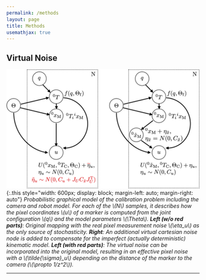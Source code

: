 ```yaml
---
permalink: /methods
layout: page
title: Methods
usemathjax: true
---
```




## Virtual Noise

![flowchart](../assets/imgs/probabilistic_graph.png){:.this 
style="width: 600px; 
display: block;
margin-left: auto;
margin-right: auto"}
*Probabilistic graphical model of the calibration problem including the camera and robot model.
For each of the \\(N\\) samples, it describes how the pixel coordinates \\(u\\) of a marker is computed from the joint configuration \\(q\\) and the model parameters \\(\Theta\\).
**Left (w/o red parts)**: Original mapping with the real pixel measurement noise \\(\eta_u\\) as the only source of stochasticity.
**Right**: An additional virtual cartesian noise node is added to compensate for the imperfect (actually deterministic) kinematic model.
**Left (with red parts)**: The virtual noise can be incorporated into the original model, resulting in an effective pixel noise with a \\(\tilde{\sigma}_u\\) depending on the distance of the marker to the camera (\\(\propto 1/z^2\\)).*

---



